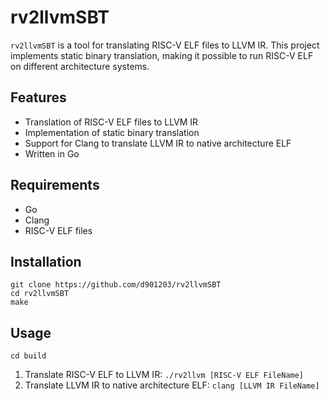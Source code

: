 # rv2llvmSBT

`rv2llvmSBT` is a tool for translating RISC-V ELF files to LLVM IR. This project implements static binary translation, making it possible to run RISC-V ELF on different architecture systems.

## Features

- Translation of RISC-V ELF files to LLVM IR
- Implementation of static binary translation
- Support for Clang to translate LLVM IR to native architecture ELF
- Written in Go

## Requirements

- Go
- Clang
- RISC-V ELF files

## Installation

```
git clone https://github.com/d901203/rv2llvmSBT
cd rv2llvmSBT
make
```

## Usage

```
cd build
```

1. Translate RISC-V ELF to LLVM IR: `./rv2llvm [RISC-V ELF FileName]`
2. Translate LLVM IR to native architecture ELF: `clang [LLVM IR FileName]`
